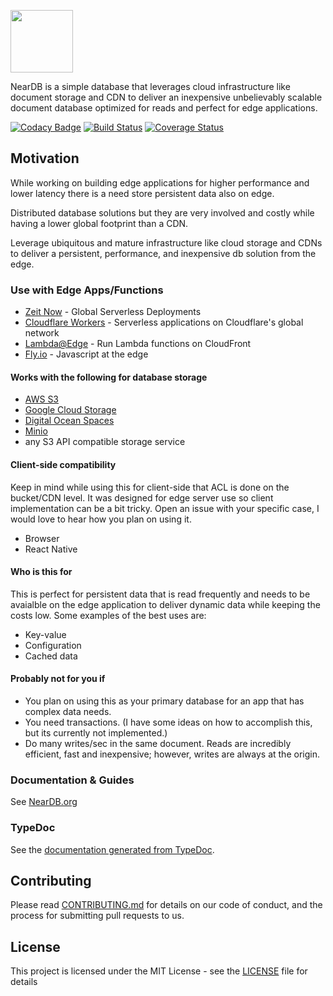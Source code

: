<p align="left"><image src="https://raw.githubusercontent.com/leoafarias/neardb/master/logo.png" height="100px" width="100px"/></p>

NearDB is a simple database that leverages cloud infrastructure like document storage and CDN to deliver an inexpensive unbelievably scalable document database optimized for reads and perfect for edge applications.

[![Codacy Badge](https://api.codacy.com/project/badge/Grade/9edcdbf53d47468e9917676d80277188)](https://www.codacy.com/app/leo/neardb?utm_source=github.com&amp;utm_medium=referral&amp;utm_content=leoafarias/neardb&amp;utm_campaign=Badge_Grade) [![Build Status](https://travis-ci.org/leoafarias/neardb.svg?branch=master)](https://travis-ci.org/leoafarias/neardb) [![Coverage Status](https://coveralls.io/repos/github/leoafarias/neardb/badge.svg?branch=master)](https://coveralls.io/github/leoafarias/neardb?branch=master)

## Motivation

While working on building edge applications for higher performance and lower latency there is a need store persistent data also on edge.

Distributed database solutions but they are very involved and costly while having a lower global footprint than a CDN.

Leverage ubiquitous and mature infrastructure like cloud storage and CDNs to deliver a persistent, performance, and inexpensive db solution from the edge.

### Use with Edge Apps/Functions
*   [Zeit Now](https://zeit.co/now) - Global Serverless Deployments
*   [Cloudflare Workers](https://www.cloudflare.com/products/cloudflare-workers/) - Serverless applications on Cloudflare's global network
*   [Lambda@Edge](https://aws.amazon.com/lambda/edge/) - Run Lambda functions on CloudFront
*   [Fly.io](https://fly.io) - Javascript at the edge

#### Works with the following for database storage
*   [AWS S3](https://aws.amazon.com/s3/)
*   [Google Cloud Storage](https://www.notion.so/Google-Cloud-Storage-02b21bb5b9e643c39f6845b873f19ef4)
*   [Digital Ocean Spaces](https://www.notion.so/Digital-Ocean-Spaces-64de88aa20e24af3b48d40b611ebf102)
*   [Minio](https://www.minio.io/)
*   any S3 API compatible storage service

#### Client-side compatibility
Keep in mind while using this for client-side that ACL is done on the bucket/CDN level. It was designed for edge server use so client implementation can be a bit tricky. Open an issue with your specific case, I would love to hear how you plan on using it.
*   Browser
*   React Native

#### Who is this for

This is perfect for persistent data that is read frequently and  needs to be avaialble on the edge application to deliver dynamic data while keeping the costs low. Some examples of the best uses are:
*   Key-value
*   Configuration
*   Cached data

#### Probably not for you if

*   You plan on using this as your primary database for an app that has complex data needs. 
*   You need transactions. (I have some ideas on how to accomplish this, but its currently not implemented.)
*   Do many writes/sec in the same document. Reads are incredibly efficient, fast and inexpensive; however, writes are always at the origin.

### Documentation & Guides
See [NearDB.org](https://www.notion.so/NearDB-0d5c6e1b4b344c9cbb77c1ffa08a96ed)

### TypeDoc
See the [documentation generated from TypeDoc](https://leoafarias.github.io/neardb/).

## Contributing
Please read [CONTRIBUTING.md](https://gist.github.com/PurpleBooth/b24679402957c63ec426) for details on our code of conduct, and the process for submitting pull requests to us.

## License

This project is licensed under the MIT License - see the [LICENSE](LICENSE) file for details
